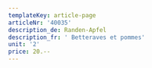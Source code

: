 ```yaml
---
templateKey: article-page
articleNr: '40035'
description_de: Randen-Apfel
description_fr: ' Betteraves et pommes'
unit: '2'
price: 20.--
---
```


